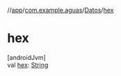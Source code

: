//[app](../../../index.md)/[com.example.aguas](../index.md)/[Datos](index.md)/[hex](hex.md)

# hex

[androidJvm]\
val [hex](hex.md): [String](https://kotlinlang.org/api/latest/jvm/stdlib/kotlin/-string/index.html)
